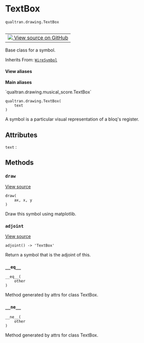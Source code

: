 # TextBox
`qualtran.drawing.TextBox`


<table class="tfo-notebook-buttons tfo-api nocontent" align="left">
<td>
  <a target="_blank" href="https://github.com/quantumlib/Qualtran/blob/main/qualtran/drawing/musical_score.py#L379-L396">
    <img src="https://www.tensorflow.org/images/GitHub-Mark-32px.png" />
    View source on GitHub
  </a>
</td>
</table>



Base class for a symbol.

Inherits From: [`WireSymbol`](../../qualtran/drawing/WireSymbol.md)

<section class="expandable">
  <h4 class="showalways">View aliases</h4>
  <p>
<b>Main aliases</b>
<p>`qualtran.drawing.musical_score.TextBox`</p>
</p>
</section>

<pre class="devsite-click-to-copy prettyprint lang-py tfo-signature-link">
<code>qualtran.drawing.TextBox(
    text
)
</code></pre>



<!-- Placeholder for "Used in" -->

A symbol is a particular visual representation of a bloq's register.



<h2 class="add-link">Attributes</h2>

`text`<a id="text"></a>
: &nbsp;




## Methods

<h3 id="draw"><code>draw</code></h3>

<a target="_blank" class="external" href="https://github.com/quantumlib/Qualtran/blob/main/qualtran/drawing/musical_score.py#L383-L393">View source</a>

<pre class="devsite-click-to-copy prettyprint lang-py tfo-signature-link">
<code>draw(
    ax, x, y
)
</code></pre>

Draw this symbol using matplotlib.


<h3 id="adjoint"><code>adjoint</code></h3>

<a target="_blank" class="external" href="https://github.com/quantumlib/Qualtran/blob/main/qualtran/drawing/musical_score.py#L395-L396">View source</a>

<pre class="devsite-click-to-copy prettyprint lang-py tfo-signature-link">
<code>adjoint() -> 'TextBox'
</code></pre>

Return a symbol that is the adjoint of this.


<h3 id="__eq__"><code>__eq__</code></h3>

<pre class="devsite-click-to-copy prettyprint lang-py tfo-signature-link">
<code>__eq__(
    other
)
</code></pre>

Method generated by attrs for class TextBox.


<h3 id="__ne__"><code>__ne__</code></h3>

<pre class="devsite-click-to-copy prettyprint lang-py tfo-signature-link">
<code>__ne__(
    other
)
</code></pre>

Method generated by attrs for class TextBox.




